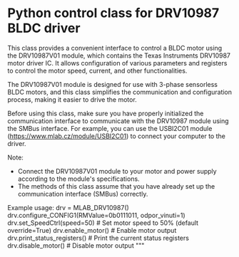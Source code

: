 # Python control class for DRV10987 BLDC driver

This class provides a convenient interface to control a BLDC motor using the DRV10987V01 module, which contains the Texas Instruments DRV10987 motor driver IC. It allows configuration of various parameters and registers to control the motor speed, current, and other functionalities.

The DRV10987V01 module is designed for use with 3-phase sensorless BLDC motors, and this class
simplifies the communication and configuration process, making it easier to drive the motor.

Before using this class, make sure you have properly initialized the communication interface to
communicate with the DRV10987 module using the SMBus interface. For example, you can use the
USBI2C01 module (https://www.mlab.cz/module/USBI2C01) to connect your computer to the driver.

Note:
- Connect the DRV10987V01 module to your motor and power supply according to the module's specifications.
- The methods of this class assume that you have already set up the communication interface (SMBus) correctly.

Example usage:
drv = MLAB_DRV10987()
drv.configure_CONFIG1(RMValue=0b0111011, odpor_vinuti=1)
drv.set_SpeedCtrl(speed=50)  # Set motor speed to 50% (default override=True)
drv.enable_motor()  # Enable motor output
drv.print_status_registers()  # Print the current status registers
drv.disable_motor()  # Disable motor output
"""
